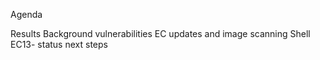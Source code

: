 
Agenda

Results
Background vulnerabilities
EC updates and image scanning
Shell EC13- status
next steps




